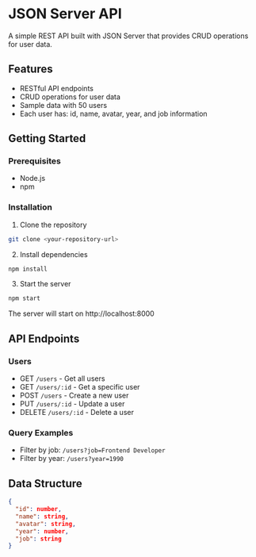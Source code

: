# JSON Server API

A simple REST API built with JSON Server that provides CRUD operations for user data.

## Features

- RESTful API endpoints
- CRUD operations for user data
- Sample data with 50 users
- Each user has: id, name, avatar, year, and job information

## Getting Started

### Prerequisites

- Node.js
- npm

### Installation

1. Clone the repository
```bash
git clone <your-repository-url>
```

2. Install dependencies
```bash
npm install
```

3. Start the server
```bash
npm start
```

The server will start on http://localhost:8000

## API Endpoints

### Users

- GET `/users` - Get all users
- GET `/users/:id` - Get a specific user
- POST `/users` - Create a new user
- PUT `/users/:id` - Update a user
- DELETE `/users/:id` - Delete a user

### Query Examples

- Filter by job: `/users?job=Frontend Developer`
- Filter by year: `/users?year=1990`

## Data Structure

```json
{
  "id": number,
  "name": string,
  "avatar": string,
  "year": number,
  "job": string
}
``` 